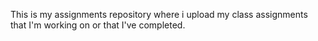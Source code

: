 This is my assignments repository where i upload my class assignments that I'm working on or that I've completed.
